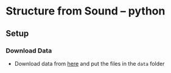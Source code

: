# Structure from Sound – python

## Setup
### Download Data
- Download data from [here](https://vision.maths.lth.se/erik_test/) and put the files in the `data` folder
